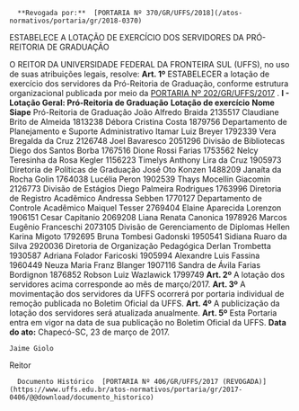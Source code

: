       **Revogada por:**  [PORTARIA Nº 370/GR/UFFS/2018](/atos-normativos/portaria/gr/2018-0370) 

   ESTABELECE A LOTAÇÃO DE EXERCÍCIO DOS SERVIDORES DA PRÓ-REITORIA DE GRADUAÇÃO  

 O REITOR DA UNIVERSIDADE FEDERAL DA FRONTEIRA SUL (UFFS), no uso de suas atribuições legais, resolve:   **Art. 1º** ESTABELECER a lotação de exercício dos servidores da Pró-Reitoria de Graduação, conforme estrutura organizacional publicada por meio da [PORTARIA Nº 202/GR/UFFS/2017](https://www.uffs.edu.br/atos-normativos/portaria/gr/2017-0202)  . **I - Lotação Geral: Pró-Reitoria de Graduação**      **Lotação de exercício**    **Nome**    **Siape**      Pró-Reitoria de Graduação   João Alfredo Braida   2135517     Claudiane Brito de Almeida   1813238     Débora Cristina Costa   1879756     Departamento de Planejamento e Suporte Administrativo   Itamar Luiz Breyer   1792339     Vera Bregalda da Cruz   2126748     Joel Bavaresco   2051296     Divisão de Bibliotecas   Diego dos Santos Borba   1767516     Dione Rossi Farias   1753562     Nelcy Teresinha da Rosa Kegler   1156223     Timelys Anthony Lira da Cruz   1905973     Diretoria de Políticas de Graduação   José Oto Konzen   1488209     Janaíta da Rocha Golin   1764038     Lucélia Peron   1902539     Thays Mocellin Giacomin   2126773     Divisão de Estágios   Diego Palmeira Rodrigues   1763996     Diretoria de Registro Acadêmico   Andressa Sebben   1770127     Departamento de Controle Acadêmico   Maiquel Tesser   2769404     Elaine Aparecida Lorenzon   1906151     Cesar Capitanio   2069208     Liana Renata Canonica   1978926     Marcos Eugênio Franceschi   2073105     Divisão de Gerenciamento de Diplomas   Hellen Karina Migoto   1792695     Bruna Tombesi Gadonski   1950541     Sidiana Ruaro da Silva   2920036     Diretoria de Organização Pedagógica   Derlan Trombetta   1930587     Adriana Folador Faricoski   1905994     Alexandre Luis Fassina   1960449     Neuza Maria Franz Blanger   1907116     Sandra de Ávila Farias Bordignon   1876852     Robson Luiz Wazlawick   1799749       **Art. 2º** A lotação dos servidores acima corresponde ao mês de março/2017.   **Art. 3º** A movimentação dos servidores da UFFS ocorrerá por portaria individual de remoção publicada no Boletim Oficial da UFFS.   **Art. 4º** A publicização da lotação dos servidores será atualizada anualmente.   **Art. 5º** Esta Portaria entra em vigor na data de sua publicação no Boletim Oficial da UFFS.      **Data do ato:** Chapecó-SC, 23 de março de 2017.   
 

    Jaime Giolo   
 Reitor 

      Documento Histórico  [PORTARIA Nº 406/GR/UFFS/2017 (REVOGADA)](https://www.uffs.edu.br/atos-normativos/portaria/gr/2017-0406/@@download/documento_historico)     
      